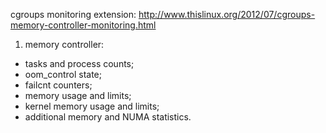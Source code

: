 cgroups monitoring extension:
http://www.thislinux.org/2012/07/cgroups-memory-controller-monitoring.html

1. memory controller:
  - tasks and process counts;
  - oom_control state;
  - failcnt counters;
  - memory usage and limits;
  - kernel memory usage and limits;
  - additional memory and NUMA statistics.
